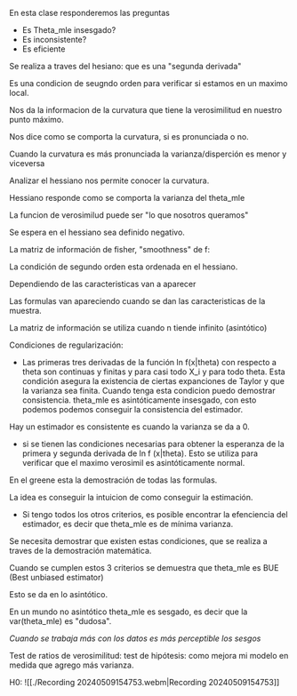 En esta clase responderemos las preguntas

- Es Theta_mle insesgado?
- Es inconsistente?
- Es eficiente

Se realiza a traves del hesiano: que es una "segunda derivada"

Es una condicion de seugndo orden para verificar si estamos en un maximo local.

Nos da la informacion de la curvatura que tiene la verosimilitud en nuestro punto máximo.

Nos dice como se comporta la curvatura, si es pronunciada o no.

Cuando la curvatura es más pronunciada la varianza/disperción es menor y viceversa

Analizar el hessiano nos permite conocer la curvatura.

Hessiano responde como se comporta la varianza del theta_mle

La funcion de verosimilud puede ser "lo que nosotros queramos"

Se espera en el hessiano sea definido negativo.

La matriz de información de fisher, "smoothness" de f:

La condición de segundo orden esta ordenada en el hessiano.

Dependiendo de las caracteristicas van a aparecer

Las formulas van apareciendo cuando se dan las caracteristicas de la muestra.

La matriz de información se utiliza cuando n tiende infinito (asintótico)

Condiciones de regularización:

- Las primeras tres derivadas de la función ln f(x|theta) con respecto a theta son continuas y finitas y para casi todo X_i y para todo theta. Esta condición asegura la existencia de ciertas expanciones de Taylor y que la varianza sea finita. Cuando tenga esta condicion puedo demostrar consistencia. theta_mle es asintóticamente insesgado, con esto podemos podemos conseguir la consistencia del estimador.

Hay un estimador es consistente es cuando la varianza se da a 0.

- si se tienen las condiciones necesarias para obtener la esperanza de la primera y segunda derivada de ln f (x|theta). Esto se utiliza para verificar que el maximo verosimil es asintóticamente normal.

En el greene esta la demostración de todas las formulas.

La idea es conseguir la intuicion de como conseguir la estimación.

- Si tengo todos los otros criterios, es posible encontrar la efenciencia del estimador, es decir que theta_mle es de mínima varianza.

Se necesita demostrar que existen estas condiciones, que se realiza a traves de la demostración matemática.

Cuando se cumplen estos 3 criterios se demuestra que theta_mle es BUE (Best unbiased estimator)

Esto se da en lo asintótico.

En un mundo no asintótico theta_mle es sesgado, es decir que la var(theta_mle) es "dudosa".

*Cuando se trabaja más con los  datos es más perceptible los sesgos*

Test de ratios de verosimilitud: test de hipótesis: como mejora mi modelo en medida que agrego más varianza.

H0: 
![[./Recording 20240509154753.webm|Recording 20240509154753]]





